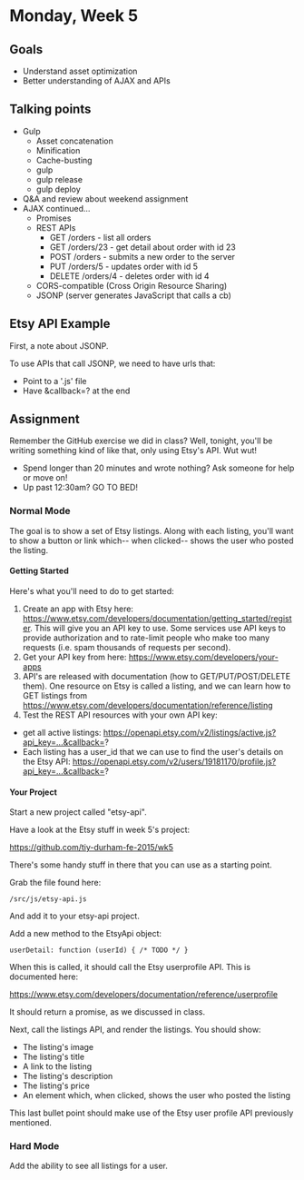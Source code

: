 # Monday, Week 5

## Goals

- Understand asset optimization
- Better understanding of AJAX and APIs

## Talking points

- Gulp
  - Asset concatenation
  - Minification
  - Cache-busting
  - gulp
  - gulp release
  - gulp deploy
- Q&A and review about weekend assignment
- AJAX continued...
  - Promises
  - REST APIs
    - GET /orders - list all orders
    - GET /orders/23 - get detail about order with id 23
    - POST /orders - submits a new order to the server
    - PUT /orders/5 - updates order with id 5
    - DELETE /orders/4 - deletes order with id 4
  - CORS-compatible (Cross Origin Resource Sharing)
  - JSONP (server generates JavaScript that calls a cb)

## Etsy API Example

First, a note about JSONP.

To use APIs that call JSONP, we need to have urls that:

- Point to a '.js' file
- Have &callback=? at the end

## Assignment

Remember the GitHub exercise we did in class? Well, tonight, you'll be writing
something kind of like that, only using Etsy's API. Wut wut!

- Spend longer than 20 minutes and wrote nothing? Ask someone for help or move on!
- Up past 12:30am? GO TO BED!

### Normal Mode

The goal is to show a set of Etsy listings. Along with each listing,
you'll want to show a button or link which-- when clicked-- shows
the user who posted the listing.

#### Getting Started

Here's what you'll need to do to get started:

1. Create an app with Etsy here: https://www.etsy.com/developers/documentation/getting_started/register. This will give you an API key to use. Some services use API keys to provide authorization and to rate-limit people who make too many requests (i.e. spam thousands of requests per second).
2. Get your API key from here: https://www.etsy.com/developers/your-apps
3. API's are released with documentation (how to GET/PUT/POST/DELETE them). One resource on Etsy is called a listing, and we can learn how to GET listings from https://www.etsy.com/developers/documentation/reference/listing
4. Test the REST API resources with your own API key:
  - get all active listings: https://openapi.etsy.com/v2/listings/active.js?api_key=...&callback=?
  - Each listing has a user_id that we can use to find the user's details on the Etsy API: https://openapi.etsy.com/v2/users/19181170/profile.js?api_key=...&callback=?

#### Your Project

Start a new project called "etsy-api".

Have a look at the Etsy stuff in week 5's project:

https://github.com/tiy-durham-fe-2015/wk5

There's some handy stuff in there that you can use as a starting point.

Grab the file found here:

    /src/js/etsy-api.js

And add it to your etsy-api project.

Add a new method to the EtsyApi object:

    userDetail: function (userId) { /* TODO */ }

When this is called, it should call the Etsy userprofile API. This is
documented here:

https://www.etsy.com/developers/documentation/reference/userprofile

It should return a promise, as we discussed in class.

Next, call the listings API, and render the listings. You should show:

- The listing's image
- The listing's title
- A link to the listing
- The listing's description
- The listing's price
- An element which, when clicked, shows the user who posted the listing

This last bullet point should make use of the Etsy user profile API previously mentioned.


### Hard Mode

Add the ability to see all listings for a user.
